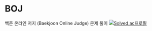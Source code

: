# BOJ
백준 온라인 저지 (Baekjoon Online Judge) 문제 풀이 [![Solved.ac프로필](http://mazassumnida.wtf/api/mini/generate_badge?boj=stu0430)](https://solved.ac/stu0430)
